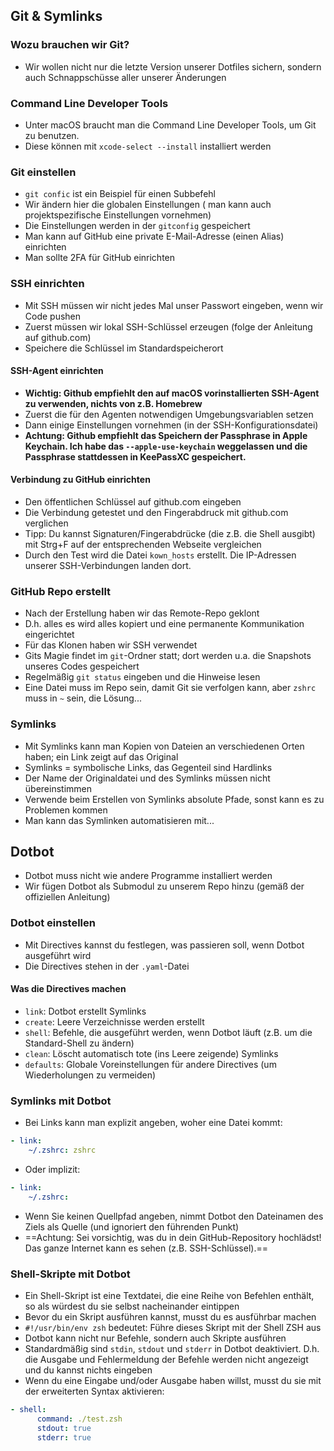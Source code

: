## Git & Symlinks

### Wozu brauchen wir Git?
- Wir wollen nicht nur die letzte Version unserer Dotfiles sichern, sondern auch Schnappschüsse aller unserer Änderungen

### Command Line Developer Tools
- Unter macOS braucht man die Command Line Developer Tools, um Git zu benutzen.
- Diese können mit `xcode-select --install` installiert werden

### Git einstellen
- `git confic` ist ein Beispiel für einen Subbefehl
- Wir ändern hier die globalen Einstellungen ( man kann auch projektspezifische Einstellungen vornehmen)
- Die Einstellungen werden in der `gitconfig` gespeichert
- Man kann auf GitHub eine private E-Mail-Adresse (einen Alias) einrichten
- Man sollte 2FA für GitHub einrichten

### SSH einrichten
- Mit SSH müssen wir nicht jedes Mal unser Passwort eingeben, wenn wir Code pushen
- Zuerst müssen wir lokal SSH-Schlüssel erzeugen (folge der Anleitung auf github.com)
- Speichere die Schlüssel im Standardspeicherort

#### SSH-Agent einrichten
- __Wichtig: Github empfiehlt den auf macOS vorinstallierten SSH-Agent zu verwenden, nichts von z.B. Homebrew__
- Zuerst die für den Agenten notwendigen Umgebungsvariablen setzen
- Dann einige Einstellungen vornehmen (in der SSH-Konfigurationsdatei)
- __Achtung: Github empfiehlt das Speichern der Passphrase in Apple Keychain. Ich habe das `--apple-use-keychain` weggelassen und die Passphrase stattdessen in KeePassXC gespeichert.__

#### Verbindung zu GitHub einrichten
- Den öffentlichen Schlüssel auf github.com eingeben
- Die Verbindung getestet und den Fingerabdruck mit github.com verglichen
- Tipp: Du kannst Signaturen/Fingerabdrücke (die z.B. die Shell ausgibt) mit Strg+F auf der entsprechenden Webseite vergleichen
- Durch den Test wird die Datei `kown_hosts` erstellt. Die IP-Adressen unserer SSH-Verbindungen landen dort.

### GitHub Repo erstellt
- Nach der Erstellung haben wir das Remote-Repo geklont
- D.h. alles es wird alles kopiert und eine permanente Kommunikation eingerichtet
- Für das Klonen haben wir SSH verwendet
- Gits Magie findet im `git`-Ordner statt; dort werden u.a. die Snapshots unseres Codes gespeichert
- Regelmäßig `git status` eingeben und die Hinweise lesen
- Eine Datei muss im Repo sein, damit Git sie verfolgen kann, aber `zshrc` muss in `~` sein, die Lösung...

### Symlinks
- Mit Symlinks kann man Kopien von Dateien an verschiedenen Orten haben; ein Link zeigt auf das Original
- Symlinks = symbolische Links, das Gegenteil sind Hardlinks
- Der Name der Originaldatei und des Symlinks müssen nicht übereinstimmen
- Verwende beim Erstellen von Symlinks absolute Pfade, sonst kann es zu Problemen kommen
- Man kann das Symlinken automatisieren mit...

## Dotbot
- Dotbot muss nicht wie andere Programme installiert werden
- Wir fügen Dotbot als Submodul zu unserem Repo hinzu (gemäß der offiziellen Anleitung)

### Dotbot einstellen
- Mit Directives kannst du festlegen, was passieren soll, wenn Dotbot ausgeführt wird
- Die Directives stehen in der `.yaml`-Datei

#### Was die Directives machen
- `link`: Dotbot erstellt Symlinks
- `create`: Leere Verzeichnisse werden erstellt
- `shell`: Befehle, die ausgeführt werden, wenn Dotbot läuft (z.B. um die Standard-Shell zu ändern)
- `clean`: Löscht automatisch tote (ins Leere zeigende) Symlinks
- `defaults`: Globale Voreinstellungen für andere Directives (um Wiederholungen zu vermeiden)

### Symlinks mit Dotbot
- Bei Links kann man explizit angeben, woher eine Datei kommt:
```yaml
- link:
    ~/.zshrc: zshrc
```
- Oder implizit:
```yaml
- link:
    ~/.zshrc:
```
- Wenn Sie keinen Quellpfad angeben, nimmt Dotbot den Dateinamen des Ziels als Quelle (und ignoriert den führenden Punkt)
- ==Achtung: Sei vorsichtig, was du in dein GitHub-Repository hochlädst! Das ganze Internet kann es sehen (z.B. SSH-Schlüssel).==

### Shell-Skripte mit Dotbot
- Ein Shell-Skript ist eine Textdatei, die eine Reihe von Befehlen enthält, so als würdest du sie selbst nacheinander eintippen
- Bevor du ein Skript ausführen kannst, musst du es ausführbar machen
- `#!/usr/bin/env zsh` bedeutet: Führe dieses Skript mit der Shell ZSH aus
- Dotbot kann nicht nur Befehle, sondern auch Skripte ausführen
- Standardmäßig sind `stdin`, `stdout` und `stderr` in Dotbot deaktiviert. D.h. die Ausgabe und Fehlermeldung der Befehle werden nicht angezeigt und du kannst nichts eingeben
- Wenn du eine Eingabe und/oder Ausgabe haben willst, musst du sie mit der
erweiterten Syntax aktivieren:
```yaml
- shell:
      command: ./test.zsh
      stdout: true
      stderr: true
```
